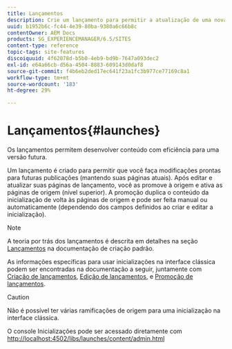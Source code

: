 ```yaml
---
title: Lançamentos
description: Crie um lançamento para permitir a atualização de uma nova versão de páginas da Web existentes para ativação futura. Ao criar a inicialização, especifique um título e a página de origem.
uuid: b1952b6c-fc44-4e39-80ba-9380a6c66b8c
contentOwner: AEM Docs
products: SG_EXPERIENCEMANAGER/6.5/SITES
content-type: reference
topic-tags: site-features
discoiquuid: 4f62078d-b5b0-4eb9-bd9b-7647a093dec2
exl-id: e64a66cb-d56a-4504-8883-609143d0daf8
source-git-commit: f4b6eb2ded17ec641f23a1fc3b977ce77169c8a1
workflow-type: tm+mt
source-wordcount: '183'
ht-degree: 29%

---
```


# Lançamentos{#launches}

Os lançamentos permitem desenvolver conteúdo com eficiência para uma versão futura.

Um lançamento é criado para permitir que você faça modificações prontas para futuras publicações (mantendo suas páginas atuais). Após editar e atualizar suas páginas de lançamento, você as promove à origem e ativa as páginas de origem (nível superior). A promoção duplica o conteúdo da inicialização de volta às páginas de origem e pode ser feita manual ou automaticamente (dependendo dos campos definidos ao criar e editar a inicialização).

>[!NOTE]
>
>A teoria por trás dos lançamentos é descrita em detalhes na seção [Lançamentos](/help/sites-authoring/launches.md) na documentação de criação padrão.
>
>As informações específicas para usar inicializações na interface clássica podem ser encontradas na documentação a seguir, juntamente com [Criação de lançamentos](/help/sites-classic-ui-authoring/classic-launches-creating.md), [Edição de lançamentos](/help/sites-classic-ui-authoring/classic-launches-editing.md), e [Promoção de lançamentos](/help/sites-classic-ui-authoring/classic-launches-promoting.md).

>[!CAUTION]
>
>Não é possível ter várias ramificações de origem para uma inicialização na interface clássica.

O console Inicializações pode ser acessado diretamente com [http://localhost:4502/libs/launches/content/admin.html](http://localhost:4502/libs/launches/content/admin.html)
